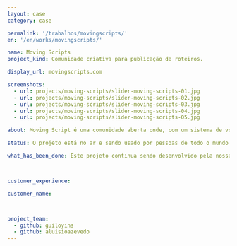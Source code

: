 ```yaml
---
layout: case
category: case

permalink: '/trabalhos/movingscripts/'
en: '/en/works/movingscripts/'

name: Moving Scripts
project_kind: Comunidade criativa para publicação de roteiros.

display_url: movingscripts.com

screenshots:
  - url: projects/moving-scripts/slider-moving-scripts-01.jpg
  - url: projects/moving-scripts/slider-moving-scripts-02.jpg
  - url: projects/moving-scripts/slider-moving-scripts-03.jpg
  - url: projects/moving-scripts/slider-moving-scripts-04.jpg
  - url: projects/moving-scripts/slider-moving-scripts-05.jpg

about: Moving Script é uma comunidade aberta onde, com um sistema de votação e um tema por semana, roteristas criam, compartilham e passam feedback. Assim a comunidade pode ver se suas idéias tem condições de ser comercializadas.

status: O projeto está no ar e sendo usado por pessoas de todo o mundo que gostam de escrever e ler roteiros.

what_has_been_done: Este projeto continua sendo desenvolvido pela nossa equipe.



customer_experience:

customer_name:



project_team:
  - github: guiloyins
  - github: aluisioazevedo
---
```



